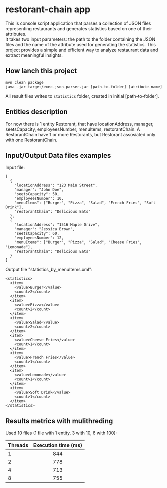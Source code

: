 # restorant-chain app

This is console script application that parses a collection of JSON files representing restaurants and generates statistics based on one of their attributes.  
It takes two input parameters: the path to the folder containing the JSON files and the name of the attribute used for generating the statistics. 
This project provides a simple and efficient way to analyze restaurant data and extract meaningful insights.


## How lanch this project

```
mvn clean package
java -jar target/exec-json-parser.jar [path-to-folder] [atribute-name]
```
All result files writes to `statistics` folder, created in initial [path-to-folder].

## Entities description
For now there is 1 entity Restorant, that have locationAddress, manager, seetsCapacity, employeesNumber, menuItems, restorantChain. 
A RestorantChain have 1 or more Restorants, but Restorant assosiated only with one RestorantChain.

## Input/Output Data files examples
Input file:

```
[
  {
    "locationAddress": "123 Main Street",
    "manager": "John Doe",
    "seetsCapacity": 50,
    "employeesNumber": 10,
    "menuItems": ["Burger", "Pizza", "Salad", "French Fries", "Soft Drink"],
    "restorantChain": "Delicious Eats"
  },
  {
    "locationAddress": "1516 Maple Drive",
    "manager": "Jessica Brown",
    "seetsCapacity": 60,
    "employeesNumber": 12,
    "menuItems": ["Burger", "Pizza", "Salad", "Cheese Fries", "Lemonade"],
    "restorantChain": "Delicious Eats"
  }
]
```

Output file "statistics_by_menuItems.xml":

```
<statistics>
  <item>
    <value>Burger</value>
    <count>2</count>
  </item>
  <item>
    <value>Pizza</value>
    <count>2</count>
  </item>
  <item>
    <value>Salad</value>
    <count>2</count>
  </item>
  <item>
    <value>Cheese Fries</value>
    <count>1</count>
  </item>
  <item>
    <value>French Fries</value>
    <count>1</count>
  </item>
  <item>
    <value>Lemonade</value>
    <count>1</count>
  </item>
  <item>
    <value>Soft Drink</value>
    <count>1</count>
  </item>
</statistics>
```

## Results metrics with mulithreding 
Used 10 files (1 file with 1 entity, 3 with 10, 6 with 100):

| Threads  | Execution time (ms)|
| ---------|:------------------:|
| 1        | 844                |
| 2        | 778                |
| 4        | 713                |
| 8        | 755                |

